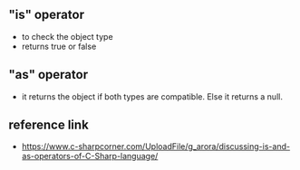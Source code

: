 ## "is" operator
- to check the object type
- returns true or false

## "as" operator
- it returns the object if both types are compatible. Else it returns a null.


## reference link
- https://www.c-sharpcorner.com/UploadFile/g_arora/discussing-is-and-as-operators-of-C-Sharp-language/